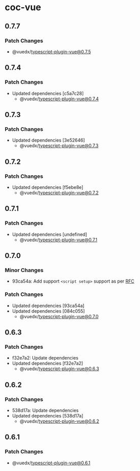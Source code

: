 # coc-vue

## 0.7.7

### Patch Changes

- @vuedx/typescript-plugin-vue@0.7.5

## 0.7.4

### Patch Changes

- Updated dependencies [c5a7c28]
  - @vuedx/typescript-plugin-vue@0.7.4

## 0.7.3

### Patch Changes

- Updated dependencies [3e52646]
  - @vuedx/typescript-plugin-vue@0.7.3

## 0.7.2

### Patch Changes

- Updated dependencies [f5ebe8e]
  - @vuedx/typescript-plugin-vue@0.7.2

## 0.7.1

### Patch Changes

- Updated dependencies [undefined]
  - @vuedx/typescript-plugin-vue@0.7.1

## 0.7.0

### Minor Changes

- 93ca54a: Add support `<script setup>` support as per [RFC](https://github.com/vuejs/rfcs/pull/227)

### Patch Changes

- Updated dependencies [93ca54a]
- Updated dependencies [084c055]
  - @vuedx/typescript-plugin-vue@0.7.0

## 0.6.3

### Patch Changes

- f32e7a2: Update dependencies
- Updated dependencies [f32e7a2]
  - @vuedx/typescript-plugin-vue@0.6.3

## 0.6.2

### Patch Changes

- 538d17a: Update dependencies
- Updated dependencies [538d17a]
  - @vuedx/typescript-plugin-vue@0.6.2

## 0.6.1

### Patch Changes

- @vuedx/typescript-plugin-vue@0.6.1
